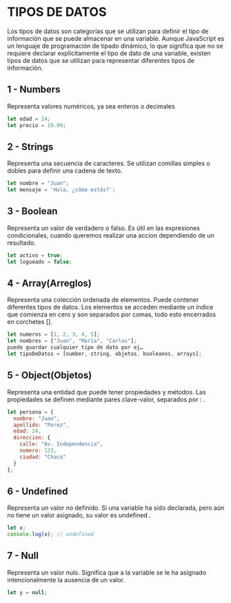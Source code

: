 # TIPOS DE DATOS

Los tipos de datos son categorías que se utilizan para definir el tipo de información que se puede almacenar en una variable. Aunque JavaScript es un lenguaje de programación de tipado dinámico, lo que significa que no se requiere declarar explícitamente el tipo de dato de una variable, existen tipos de datos que se utilizan para representar diferentes tipos de información.


## 1 - Numbers
Representa valores numéricos, ya sea enteros o decimales

```javascript
let edad = 24;
let precio = 19.99;
```

## 2 - Strings
Representa una secuencia de caracteres. Se utilizan comillas simples o dobles para definir una cadena de texto.

```javascript
let nombre = "Juan";
let mensaje = 'Hola, ¿cómo estás?';
```
## 3 - Boolean
Representa un valor de verdadero o falso. Es útil en las expresiones condicionales, cuando queremos realizar una accion dependiendo de un resultado.

```javascript
let activo = true;
let logueado = false;
```

## 4 - Array(Arreglos)
Representa una colección ordenada de elementos. Puede contener diferentes tipos de datos. Los elementos se acceden mediante un índice que comienza en cero y son separados por comas, todo esto encerrados en corchetes [].

```javascript
let numeros = [1, 2, 3, 4, 5];
let nombres = ["Juan", "María", "Carlos"];
puede guardar cualquier tipo de dato por ej…
let tipoDeDatos = [number, string, objetos, booleanos, arrays];
```
## 5 - Object(Objetos)
Representa una entidad que puede tener propiedades y métodos. Las propiedades se definen mediante pares clave-valor, separados por : .

```javascript
let persona = {
  nombre: "Juan",
  apellido: "Perez",
  edad: 24,
  direccion: {
    calle: "Av. Independencia",
    numero: 123,
    ciudad: "Chaco"
  }
};
```

## 6 - Undefined
Representa un valor no definido. Si una variable ha sido declarada, pero aún no tiene un valor asignado, su valor es undefined .

```javascript
let x;
console.log(x); // undefined
```

## 7 - Null
Representa un valor nulo. Significa que a la variable se le ha asignado intencionalmente la ausencia de un valor.

```javascript
let y = null;
```